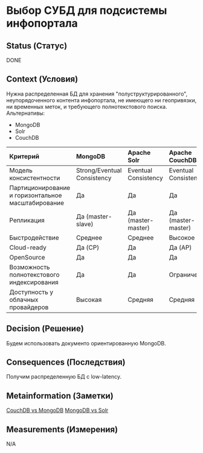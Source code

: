 # Выбор СУБД для подсистемы инфопортала

## Status (Статус)
DONE

## Context (Условия)
Нужна распределенная БД для хранения "полуструктурированного", неупорядоченного контента инфопортала, не имеющего ни геопривязки, ни временных меток, и требующего полнотекстового поиска. 
Альтернативы: 
- MongoDB
- Solr
- CouchDB

| Критерий                                           | MongoDB                     | Apache Solr          | Apache CouchDB          | 
|:---------------------------------------------------|:----------------------------|:---------------------|:------------------------|
| Модель консистентности                             | Strong/Eventual Consistency | Eventual Consistency | Eventual Consistency    |
| Партиционирование и горизонтальное масштабирование | Да                          | Да                   | Да                      |
| Репликация                                         | Да (master-slave)           | Да (master-master)   | Да (master-master)      |
| Быстродействие                                     | Среднее                     | Среднее              | Высокое                 |
| Cloud-ready                                        | Да (CP)                     | Да                   | Да (AP)                 |
| OpenSource                                         | Да                          | Да                   | Да                      |
| Возможность полнотекстового индексирования         | Да                          | Да                   | Ограничено              |
| Доступность у облачных провайдеров                 | Высокая                     | Средняя              | Средняя                 |


## Decision (Решение)
Будем использовать документо ориентированную MongoDB.

## Consequences (Последствия)
Получим распределенную БД с low-latency.

## Metainformation (Заметки)
[CouchDB vs MongoDB](https://www.mongodb.com/compare/couchdb-vs-mongodb)
[MongoDB vs Solr](https://db-engines.com/en/system/MongoDB%3BSolr)

## Measurements (Измерения)
N/A
